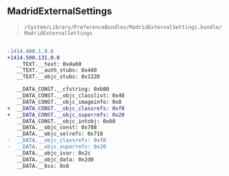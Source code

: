 ## MadridExternalSettings

> `/System/Library/PreferenceBundles/MadridExternalSettings.bundle/MadridExternalSettings`

```diff

-1414.400.1.0.0
+1414.500.131.0.0
   __TEXT.__text: 0x4a60
   __TEXT.__auth_stubs: 0x440
   __TEXT.__objc_stubs: 0x1220

   __DATA_CONST.__cfstring: 0xb80
   __DATA_CONST.__objc_classlist: 0x48
   __DATA_CONST.__objc_imageinfo: 0x8
+  __DATA_CONST.__objc_classrefs: 0xf8
+  __DATA_CONST.__objc_superrefs: 0x20
   __DATA_CONST.__objc_intobj: 0x60
   __DATA.__objc_const: 0x708
   __DATA.__objc_selrefs: 0x718
-  __DATA.__objc_classrefs: 0xf8
-  __DATA.__objc_superrefs: 0x20
   __DATA.__objc_ivar: 0x2c
   __DATA.__objc_data: 0x2d0
   __DATA.__bss: 0x8

```
